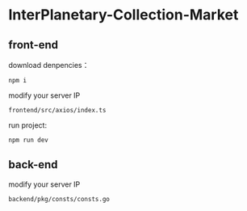 # InterPlanetary-Collection-Market

## front-end

download denpencies：

```
npm i
```

modify your server IP

```
frontend/src/axios/index.ts
```

run project:

```
npm run dev
```



## back-end

modify your server IP

    backend/pkg/consts/consts.go
     
